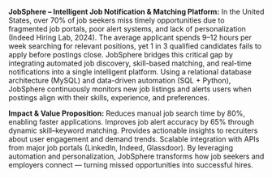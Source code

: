 **JobSphere – Intelligent Job Notification & Matching Platform:**
In the United States, over 70% of job seekers miss timely opportunities due to fragmented job portals, poor alert systems, and lack of personalization (Indeed Hiring Lab, 2024). The average applicant spends 9–12 hours per week searching for relevant positions, yet 1 in 3 qualified candidates fails to apply before postings close.
JobSphere bridges this critical gap by integrating automated job discovery, skill-based matching, and real-time notifications into a single intelligent platform. Using a relational database architecture (MySQL) and data-driven automation (SQL + Python), JobSphere continuously monitors new job listings and alerts users when postings align with their skills, experience, and preferences.

**Impact & Value Proposition:**
Reduces manual job search time by 80%, enabling faster applications.
Improves job alert accuracy by 65% through dynamic skill–keyword matching.
Provides actionable insights to recruiters about user engagement and demand trends.
Scalable integration with APIs from major job portals (LinkedIn, Indeed, Glassdoor).
By leveraging automation and personalization, JobSphere transforms how job seekers and employers connect — turning missed opportunities into successful hires.

